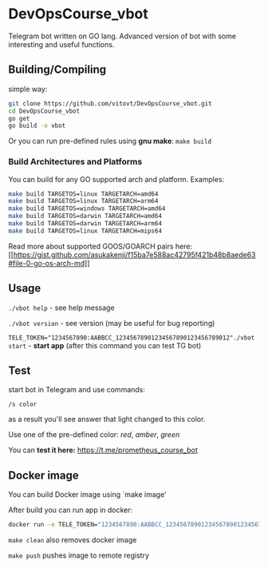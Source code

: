 # DevOpsCourse_vbot
Telegram bot written on GO lang.
Advanced version of bot with some interesting and useful functions.

## Building/Compiling

simple way:

```sh
git clone https://github.com/vitovt/DevOpsCourse_vbot.git
cd DevOpsCourse_vbot
go get
go build -o vbot
```

Or you can run pre-defined rules using **gnu make**:
`make build`

### Build Architectures and Platforms

You can build for any GO supported arch and platform.
Examples:

```sh
make build TARGETOS=linux TARGETARCH=amd64
make build TARGETOS=linux TARGETARCH=arm64
make build TARGETOS=windows TARGETARCH=amd64
make build TARGETOS=darwin TARGETARCH=amd64
make build TARGETOS=darwin TARGETARCH=arm64
make build TARGETOS=linux TARGETARCH=mips64
```

Read more about supported GOOS/GOARCH pairs here: [[https://gist.github.com/asukakenji/f15ba7e588ac42795f421b48b8aede63#file-0-go-os-arch-md]]


## Usage

`./vbot help` - see help message

`./vbot version` - see version (may be useful for bug reporting)

`TELE_TOKEN="1234567890:AABBCC_12345678901234567890123456789012"./vbot start` - **start app** (after this command you can test TG bot)

## Test

start bot in Telegram and use commands:

```
/s color
```
as a result you'll see answer that light changed to this color.

Use one of the pre-defined color: _red_, _amber_, _green_

You can **test it here:** https://t.me/prometheus_course_bot

## Docker image

You can build Docker image using `make image'

After build you can run app in docker:

```sh
docker run -e TELE_TOKEN="1234567890:AABBCC_12345678901234567890123456789012" vitovt/vbot:0.99.2-da63311-linux-amd64
```

`make clean` also removes docker image

`make push` pushes image to remote registry

